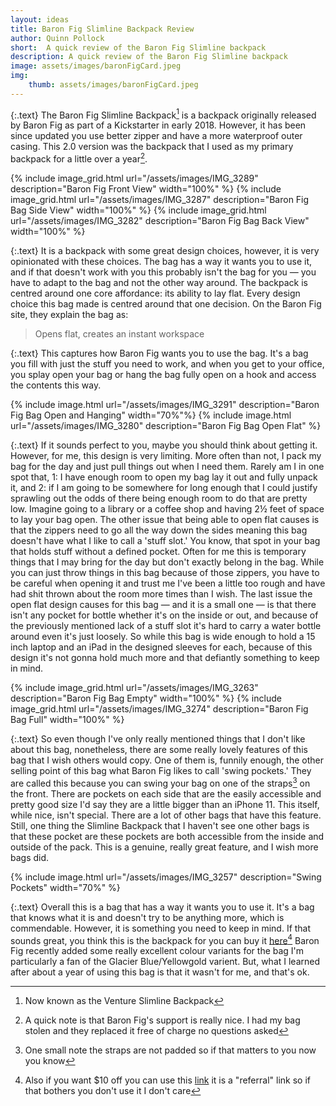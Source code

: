 ```yaml
---
layout: ideas
title: Baron Fig Slimline Backpack Review
author: Quinn Pollock
short:  A quick review of the Baron Fig Slimline backpack
description: A quick review of the Baron Fig Slimline backpack
image: assets/images/baronFigCard.jpeg 
img:
    thumb: assets/images/baronFigCard.jpeg
---
```


 {:.text}
 The Baron Fig Slimline Backpack[^1] is a backpack originally released by Baron Fig as part of a Kickstarter in early 2018. However, it has been since updated you use better zipper and have a more waterproof outer casing. This 2.0 version was the backpack that I used as my primary backpack for a little over a year[^stole].

<div class="image-grid-3">
{% include image_grid.html url="/assets/images/IMG_3289" description="Baron Fig Front View" width="100%" %}
{% include image_grid.html url="/assets/images/IMG_3287" description="Baron Fig Bag Side View" width="100%" %}
{% include image_grid.html url="/assets/images/IMG_3282" description="Baron Fig Bag Back View" width="100%" %}
</div>

{:.text}
 It is a backpack with some great design choices, however, it is very opinionated with these choices. The bag has a way it wants you to use it, and if that doesn't work with you this probably isn't the bag for you — you have to adapt to the bag and not the other way around. The backpack is centred around one core affordance: its ability to lay flat. Every design choice this bag made is centred around that one decision. On the Baron Fig site, they explain the bag as:
 > Opens flat, creates an instant workspace

 {:.text}
 This captures how Baron Fig wants you to use the bag. It's a bag you fill with just the stuff you need to work, and when you get to your office, you splay open your bag or hang the bag fully open on a hook and access the contents this way.


{% include image.html url="/assets/images/IMG_3291" description="Baron Fig Bag Open and Hanging" width="70%"%}
{% include image.html url="/assets/images/IMG_3280" description="Baron Fig Bag Open Flat" %}

{:.text}
 If it sounds perfect to you, maybe you should think about getting it. However, for me, this design is very limiting. More often than not, I pack my bag for the day and just pull things out when I need them. Rarely am I in one spot that, 1: I have enough room to open my bag lay it out and fully unpack it, and 2: if I am going to be somewhere for long enough that I could justify sprawling out the odds of there being enough room to do that are pretty low. Imagine going to a library or a coffee shop and having 2½ feet of space to lay your bag open. The other issue that being able to open flat causes is that the zippers need to go all the way down the sides meaning this bag doesn't have what I like to call a 'stuff slot.' You know, that spot in your bag that holds stuff without a defined pocket. Often for me this is temporary things that I may bring for the day but don't exactly belong in the bag. While you can just throw things in this bag because of those zippers, you have to be careful when opening it and trust me I've been a little too rough and have had shit thrown about the room more times than I wish. The last issue the open flat design causes for this bag — and it is a small one — is that there isn't any pocket for bottle whether it's on the inside or out, and because of the previously mentioned lack of a stuff slot it's hard to carry a water bottle around even it's just loosely. So while this bag is wide enough to hold a 15 inch laptop and an iPad in the designed sleeves for each, because of this design it's not gonna hold much more and that defiantly something to keep in mind.

 <div class="image-grid-2">
{% include image_grid.html url="/assets/images/IMG_3263" description="Baron Fig Bag Empty" width="100%" %}
{% include image_grid.html url="/assets/images/IMG_3274" description="Baron Fig Bag Full" width="100%" %}
 </div>

 {:.text}
 So even though I've only really mentioned things that I don't like about this bag, nonetheless, there are some really lovely features of this bag that I wish others would copy. One of them is, funnily enough, the other selling point of this bag what Baron Fig likes to call 'swing pockets.' They are called this because you can swing your bag on one of the straps[^2] on the front. There are pockets on each side that are the easily accessible and pretty good size I'd say they are a little bigger than an iPhone 11. This itself, while nice, isn't special. There are a lot of other bags that have this feature. Still, one thing the Slimline Backpack that I haven't see one other bags is that these pocket are these pockets are both accessible from the inside and outside of the pack. This is a genuine, really great feature, and I wish more bags did.

{% include image.html url="/assets/images/IMG_3257" description="Swing Pockets" width="70%" %}

 {:.text}
 Overall this is a bag that has a way it wants you to use it. It's a bag that knows what it is and doesn't try to be anything more, which is commendable. However, it is something you need to keep in mind. If that sounds great, you think this is the backpack for you can buy it [here][bag][^3] Baron Fig recently added some really excellent colour variants for the bag I'm particularly a fan of the Glacier Blue/Yellowgold varient. But, what I learned after about a year of using this bag is that it wasn't for me, and that's ok.

 [^1]: Now known as the Venture Slimline Backpack
 [^2]: One small note the straps are not padded so if that matters to you now you know
 [^3]: Also if you want $10 off you can use this [link](http://baronfig.refr.cc/quinnpollock4) it is a "referral" link so if that bothers you don't use it I don't care
 [^stole]: A quick note is that Baron Fig's support is really nice. I had my bag stolen and they replaced it free of charge no questions asked

 [bag]: https://www.baronfig.com/products/backpack?variant=13549513408595